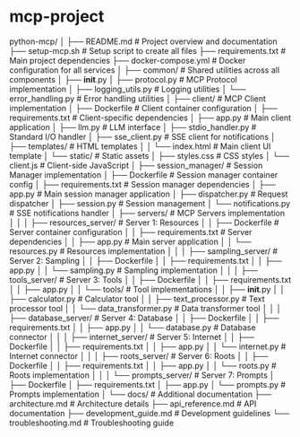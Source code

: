 # mcp-project
python-mcp/
│
├── README.md                        # Project overview and documentation
├── setup-mcp.sh                     # Setup script to create all files
├── requirements.txt                 # Main project dependencies
├── docker-compose.yml               # Docker configuration for all services
│
├── common/                          # Shared utilities across all components
│   ├── __init__.py
│   ├── protocol.py                  # MCP Protocol implementation
│   ├── logging_utils.py             # Logging utilities
│   └── error_handling.py            # Error handling utilities
│
├── client/                          # MCP Client implementation
│   ├── Dockerfile                   # Client container configuration
│   ├── requirements.txt             # Client-specific dependencies
│   ├── app.py                       # Main client application
│   ├── llm.py                       # LLM interface
│   ├── stdio_handler.py             # Standard I/O handler
│   ├── sse_client.py                # SSE client for notifications
│   ├── templates/                   # HTML templates
│   │   └── index.html               # Main client UI template
│   └── static/                      # Static assets
│       ├── styles.css               # CSS styles
│       └── client.js                # Client-side JavaScript
│
├── session_manager/                 # Session Manager implementation
│   ├── Dockerfile                   # Session manager container config
│   ├── requirements.txt             # Session manager dependencies
│   ├── app.py                       # Main session manager application
│   ├── dispatcher.py                # Request dispatcher
│   ├── session.py                   # Session management
│   └── notifications.py             # SSE notifications handler
│
├── servers/                         # MCP Servers implementation
│   │
│   ├── resources_server/            # Server 1: Resources
│   │   ├── Dockerfile               # Server container configuration
│   │   ├── requirements.txt         # Server dependencies
│   │   ├── app.py                   # Main server application
│   │   └── resources.py             # Resources implementation
│   │
│   ├── sampling_server/             # Server 2: Sampling
│   │   ├── Dockerfile
│   │   ├── requirements.txt
│   │   ├── app.py
│   │   └── sampling.py              # Sampling implementation
│   │
│   ├── tools_server/                # Server 3: Tools
│   │   ├── Dockerfile
│   │   ├── requirements.txt
│   │   ├── app.py
│   │   └── tools/                   # Tool implementations
│   │       ├── __init__.py
│   │       ├── calculator.py        # Calculator tool
│   │       ├── text_processor.py    # Text processor tool
│   │       └── data_transformer.py  # Data transformer tool
│   │
│   ├── database_server/             # Server 4: Database
│   │   ├── Dockerfile
│   │   ├── requirements.txt
│   │   ├── app.py
│   │   └── database.py              # Database connector
│   │
│   ├── internet_server/             # Server 5: Internet
│   │   ├── Dockerfile
│   │   ├── requirements.txt
│   │   ├── app.py
│   │   └── internet.py              # Internet connector
│   │
│   ├── roots_server/                # Server 6: Roots
│   │   ├── Dockerfile
│   │   ├── requirements.txt
│   │   ├── app.py
│   │   └── roots.py                 # Roots implementation
│   │
│   └── prompts_server/              # Server 7: Prompts
│       ├── Dockerfile
│       ├── requirements.txt
│       ├── app.py
│       └── prompts.py               # Prompts implementation
│
└── docs/                            # Additional documentation
    ├── architecture.md              # Architecture details
    ├── api_reference.md             # API documentation
    ├── development_guide.md         # Development guidelines
    └── troubleshooting.md           # Troubleshooting guide